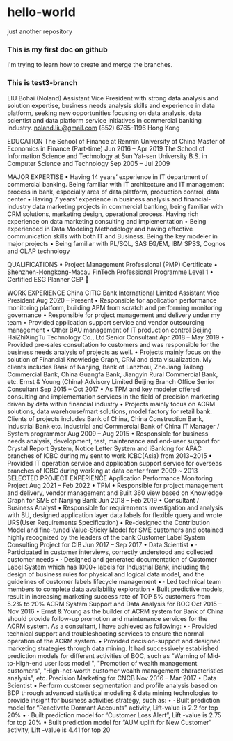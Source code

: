 # hello-world
just another repository

### This is my first doc on github
I'm trying to learn how to create and merge the branches.

### This is test3-branch



LIU Bohai (Noland)
Assistant Vice President with strong data analysis and solution expertise, business needs analysis
skills and experience in data platform, seeking new opportunities focusing on data analysis, data
scientist and data platform service initiatives in commercial banking industry.
noland.liu@gmail.com (852) 6765-1196 Hong Kong

EDUCATION
The School of Finance at Renmin University of China
Master of Economics in Finance (Part-time) Jun 2016 – Apr 2019
The School of Information Science and Technology at Sun Yat-sen University
B.S. in Computer Science and Technology Sep 2005 – Jul 2009

MAJOR EXPERTISE
• Having 14 years’ experience in IT department of commercial banking. Being familiar with IT
architecture and IT management process in bank, especially area of data platform, production
control, data center
• Having 7 years’ experience in business analysis and financial-industry data marketing projects in
commercial banking, being familiar with CRM solutions, marketing design, operational process.
Having rich experience on data marketing consulting and implementation
• Being experienced in Data Modeling Methodology and having effective communication skills with
both IT and Business. Being the key modeler in major projects
• Being familiar with PL/SQL, SAS EG/EM, IBM SPSS, Cognos and OLAP technology

QUALIFICATIONS
• Project Management Professional (PMP) Certificate
• Shenzhen-Hongkong-Macau FinTech Professional Programme Level 1
• Certified ESG Planner CEP 􀁂

WORK EXPERIENCE
China CITIC Bank International Limited
Assistant Vice President Aug 2020 – Present
• Responsible for application performance monitoring platform, building APM from scratch and
performing monitoring governance
• Responsible for project management and delivery under my team
• Provided application support service and vendor outsourcing management
• Other BAU management of IT production control
Beijing HaiZhiXingTu Technology Co., Ltd
Senior Consultant Apr 2018 – May 2019
• Provided pre-sales consultation to customers and was responsible for the business needs analysis
of projects as well.
• Projects mainly focus on the solution of Financial Knowledge Graph, CRM and data visualization.
My clients includes Bank of Nanjing, Bank of Lanzhou, ZheJiang Tailong Commercial Bank, China
Guangfa Bank, Jiangyin Rural Commercial Bank, etc.
Ernst & Young (China) Advisory Limited Beijing Branch Office
Senior Consultant Sep 2015 – Oct 2017
• As TPM and key modeler offered consulting and implementation services in the field of precision
marketing driven by data within financial industry
• Projects mainly focus on ACRM solutions, data warehouse/mart solutions, model factory for retail
bank. Clients of projects includes Bank of China, China Construction Bank, Industrial Bank etc.
Industrial and Commercial Bank of China
IT Manager / System programmer Aug 2009 – Aug 2015
• Responsible for business needs analysis, development, test, maintenance and end-user support for
Crystal Report System, Notice Letter System and iBanking for APAC branches of ICBC during my
sent to work ICBC(Asia) from 2013~2015
• Provided IT operation service and application support service for overseas branches of ICBC during
working at data center from 2009 ~ 2013
SELECTED PROJECT EXPERIENCE
Application Performance Monitoring Project Aug 2021 – Feb 2022
• TPM
• Responsible for project management and delivery, vendor management and
Built 360 view based on Knowledge Graph for SME of Nanjing Bank Jun 2018 – Feb 2019
• Consultant / Business Analyst
• Responsible for requirements investigation and analysis with BU, designed application layer data
labels for flexible query and wrote URS(User Requirements Specification)
• Re-designed the Contribution Model and fine-tuned Value-Sticky Model for SME customers and
obtained highly recognized by the leaders of the bank
Customer Label System Consulting Project for CIB Jun 2017 – Sep 2017
• Data Scientist
• · Participated in customer interviews, correctly understood and collected customer needs
• · Designed and generated documentation of Customer Label System which has 1000+ labels
for Industrial Bank, including the design of business rules for physical and logical data model, and
the guidelines of customer labels lifecycle management
• · Led technical team members to complete data availability exploration
• Built predictive models, result in increasing marketing success rate of TOP 5% customers from 5.2%
to 20%
ACRM System Support and Data Analysis for BOC Oct 2015 – Nov 2016
• Ernst & Young as the builder of ACRM system for Bank of China should provide follow-up promotion
and maintenance services for the ACRM system. As a consultant, I have achieved as following:
• · Provided technical support and troubleshooting services to ensure the normal operation of
the ACRM system.
• Provided decision-support and designed marketing strategies through data mining. It had
successively established prediction models for different activities of BOC, such as "Warning of
Mid-to-High-end user loss model ", "Promotion of wealth management customers", "High-net-worth
customer wealth management characteristics analysis", etc.
Precision Marketing for CNCB Nov 2016 – Mar 2017
• Data Scientist
• Perform customer segmentation and profile analysis based on BDP through advanced statistical
modeling & data mining technologies to provide insight for business activities strategy, such as:
• · Built prediction model for “Reactivate Dormant Accounts” activity, Lift-value is 2.2 for top 20%
• · Built prediction model for “Customer Loss Alert”, Lift -value is 2.75 for top 20%
• Built prediction model for “AUM uplift for New Customer” activity, Lift -value is 4.41 for top 20
